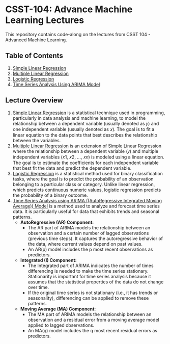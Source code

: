 # CSST-104: Advance Machine Learning Lectures
 This repository contains code-along on the lectures from CSST 104 - Advanced Machine Learning.

## Table of Contents
1. <a href="Simple-Linear-Regression/simple_linear_regression.html">Simple Linear Regression</a>
2. <a href="Multiple-Linear-Regression/multiple_linear_regression.html">Multiple Linear Regression</a>
3. <a href="Logistic-Regression/logistic_regression.html">Logistic Regression</a>
4. <a href="Time-Series-Analysis-Using-ARIMA-Model/time_series_analysis_using_arima.html">Time Series Analysis Using ARIMA Model</a>

## Lecture Overview
1. [Simple Linear Regression](https://www.scribbr.com/statistics/simple-linear-regression/) is a statistical technique used in programming, particularly in data analysis and machine learning, to model the relationship between a dependent variable (usually denoted as 𝑦) and one independent variable (usually denoted as 𝑥). The goal is to fit a linear equation to the data points that best describes the relationship between the variables.
2. [Multiple Linear Regression](https://www.scribbr.com/statistics/multiple-linear-regression/) is an extension of Simple Linear Regression where the relationship between a dependent variable (𝑦) and multiple independent variables (𝑥1, 𝑥2, …, 𝑥𝑛) is modeled using a linear equation. The goal is to estimate the coefficients for each independent variable that best fit the data and predict the dependent variable.
3. [Logistic Regression](https://www.ibm.com/topics/logistic-regression) is a statistical method used for binary classification tasks, where the goal is to predict the probability of an observation belonging to a particular class or category. Unlike linear regression, which predicts continuous numeric values, logistic regression predicts the probability of a binary outcome.
4. [Time Series Analysis using ARIMA ((AutoRegressive Integrated Moving Average)) Model](https://towardsdatascience.com/an-introduction-to-time-series-analysis-with-arima-a8b9c9a961fb) is a method used to analyze and forecast time series data. It is particularly useful for data that exhibits trends and seasonal patterns.
   - **AutoRegressive (AR) Component:**
     - The AR part of ARIMA models the relationship between an observation and a certain number of lagged observations (previous time steps). It captures the autoregressive behavior of the data, where current values depend on past values.
     - An AR(p) model includes the p most recent observations as predictors.
   - **Integrated (I) Component:**
     - The Integrated part of ARIMA indicates the number of times differencing is needed to make the time series stationary. Stationarity is important for time series analysis because it assumes that the statistical properties of the data do not change over time.
     - If the original time series is not stationary (i.e., it has trends or seasonality), differencing can be applied to remove these patterns.
   - **Moving Average (MA) Component:**
     - The MA part of ARIMA models the relationship between an observation and a residual error from a moving average model applied to lagged observations.
     - An MA(q) model includes the q most recent residual errors as predictors.
